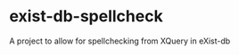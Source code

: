 exist-db-spellcheck
===================

A project to allow for spellchecking from XQuery in eXist-db
